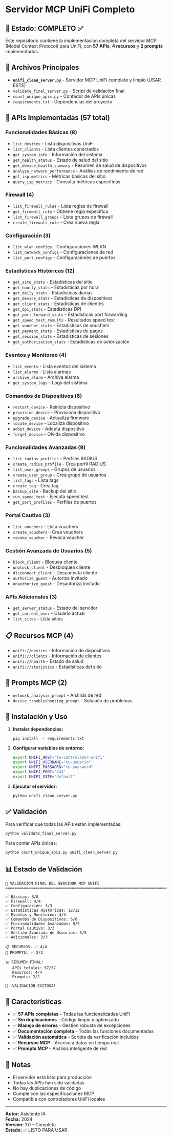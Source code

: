 # Servidor MCP UniFi Completo

## 🎉 Estado: COMPLETO ✅

Este repositorio contiene la implementación completa del servidor MCP (Model Context Protocol) para UniFi, con **57 APIs**, **4 recursos** y **2 prompts** implementados.

## 📁 Archivos Principales

- **`unifi_clean_server.py`** - Servidor MCP UniFi completo y limpio (USAR ESTE)
- `validate_final_server.py` - Script de validación final
- `count_unique_apis.py` - Contador de APIs únicas
- `requirements.txt` - Dependencias del proyecto

## 🔧 APIs Implementadas (57 total)

### Funcionalidades Básicas (8)
- `list_devices` - Lista dispositivos UniFi
- `list_clients` - Lista clientes conectados
- `get_system_info` - Información del sistema
- `get_health_status` - Estado de salud del sitio
- `get_device_health_summary` - Resumen de salud de dispositivos
- `analyze_network_performance` - Análisis de rendimiento de red
- `get_isp_metrics` - Métricas básicas del sitio
- `query_isp_metrics` - Consulta métricas específicas

### Firewall (4)
- `list_firewall_rules` - Lista reglas de firewall
- `get_firewall_rule` - Obtiene regla específica
- `list_firewall_groups` - Lista grupos de firewall
- `create_firewall_rule` - Crea nueva regla

### Configuración (3)
- `list_wlan_configs` - Configuraciones WLAN
- `list_network_configs` - Configuraciones de red
- `list_port_configs` - Configuraciones de puertos

### Estadísticas Históricas (12)
- `get_site_stats` - Estadísticas del sitio
- `get_hourly_stats` - Estadísticas por hora
- `get_daily_stats` - Estadísticas diarias
- `get_device_stats` - Estadísticas de dispositivos
- `get_client_stats` - Estadísticas de clientes
- `get_dpi_stats` - Estadísticas DPI
- `get_port_forward_stats` - Estadísticas port forwarding
- `get_speed_test_results` - Resultados speed test
- `get_voucher_stats` - Estadísticas de vouchers
- `get_payment_stats` - Estadísticas de pagos
- `get_session_stats` - Estadísticas de sesiones
- `get_authorization_stats` - Estadísticas de autorización

### Eventos y Monitoreo (4)
- `list_events` - Lista eventos del sistema
- `list_alarms` - Lista alarmas
- `archive_alarm` - Archiva alarma
- `get_system_logs` - Logs del sistema

### Comandos de Dispositivos (6)
- `restart_device` - Reinicia dispositivo
- `provision_device` - Provisiona dispositivo
- `upgrade_device` - Actualiza firmware
- `locate_device` - Localiza dispositivo
- `adopt_device` - Adopta dispositivo
- `forget_device` - Olvida dispositivo

### Funcionalidades Avanzadas (9)
- `list_radius_profiles` - Perfiles RADIUS
- `create_radius_profile` - Crea perfil RADIUS
- `list_user_groups` - Grupos de usuarios
- `create_user_group` - Crea grupo de usuarios
- `list_tags` - Lista tags
- `create_tag` - Crea tag
- `backup_site` - Backup del sitio
- `run_speed_test` - Ejecuta speed test
- `get_port_profiles` - Perfiles de puertos

### Portal Cautivo (3)
- `list_vouchers` - Lista vouchers
- `create_vouchers` - Crea vouchers
- `revoke_voucher` - Revoca voucher

### Gestión Avanzada de Usuarios (5)
- `block_client` - Bloquea cliente
- `unblock_client` - Desbloquea cliente
- `disconnect_client` - Desconecta cliente
- `authorize_guest` - Autoriza invitado
- `unauthorize_guest` - Desautoriza invitado

### APIs Adicionales (3)
- `get_server_status` - Estado del servidor
- `get_current_user` - Usuario actual
- `list_sites` - Lista sitios

## 📋 Recursos MCP (4)

- `unifi://devices` - Información de dispositivos
- `unifi://clients` - Información de clientes
- `unifi://health` - Estado de salud
- `unifi://statistics` - Estadísticas del sitio

## 💬 Prompts MCP (2)

- `network_analysis_prompt` - Análisis de red
- `device_troubleshooting_prompt` - Solución de problemas

## 🚀 Instalación y Uso

1. **Instalar dependencias:**
   ```bash
   pip install -r requirements.txt
   ```

2. **Configurar variables de entorno:**
   ```bash
   export UNIFI_HOST="tu-controlador-unifi"
   export UNIFI_USERNAME="tu-usuario"
   export UNIFI_PASSWORD="tu-password"
   export UNIFI_PORT="443"
   export UNIFI_SITE="default"
   ```

3. **Ejecutar el servidor:**
   ```bash
   python unifi_clean_server.py
   ```

## ✅ Validación

Para verificar que todas las APIs están implementadas:

```bash
python validate_final_server.py
```

Para contar APIs únicas:

```bash
python count_unique_apis.py unifi_clean_server.py
```

## 📊 Estado de Validación

```
🎯 VALIDACIÓN FINAL DEL SERVIDOR MCP UNIFI
================================================================================

✅ Básicas: 8/8
✅ Firewall: 4/4
✅ Configuración: 3/3
✅ Estadísticas Históricas: 12/12
✅ Eventos y Monitoreo: 4/4
✅ Comandos de Dispositivos: 6/6
✅ Funcionalidades Avanzadas: 9/9
✅ Portal Cautivo: 3/3
✅ Gestión Avanzada de Usuarios: 5/5
✅ Adicionales: 3/3

📋 RECURSOS: ✅ 4/4
💬 PROMPTS: ✅ 2/2

📊 RESUMEN FINAL:
   APIs totales: 57/57
   Recursos: 4/4
   Prompts: 2/2

🎉 ¡VALIDACIÓN EXITOSA!
```

## 🔧 Características

- ✅ **57 APIs completas** - Todas las funcionalidades UniFi
- ✅ **Sin duplicaciones** - Código limpio y optimizado
- ✅ **Manejo de errores** - Gestión robusta de excepciones
- ✅ **Documentación completa** - Todas las funciones documentadas
- ✅ **Validación automática** - Scripts de verificación incluidos
- ✅ **Recursos MCP** - Acceso a datos en tiempo real
- ✅ **Prompts MCP** - Análisis inteligente de red

## 📝 Notas

- El servidor está listo para producción
- Todas las APIs han sido validadas
- No hay duplicaciones de código
- Cumple con las especificaciones MCP
- Compatible con controladores UniFi locales

---

**Autor:** Asistente IA  
**Fecha:** 2024  
**Versión:** 1.0 - Completa  
**Estado:** ✅ LISTO PARA USAR